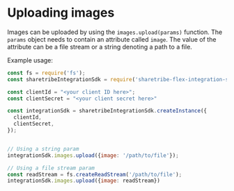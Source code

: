 # Uploading images

Images can be uploaded by using the `images.upload(params)` function. The
`params` object needs to contain an attribute called `image`. The value of the
attribute can be a file stream or a string denoting a path to a file.

Example usage:

```js
const fs = require('fs');
const sharetribeIntegrationSdk = require('sharetribe-flex-integration-sdk');

const clientId = "<your client ID here>";
const clientSecret = "<your client secret here>"

const integrationSdk = sharetribeIntegrationSdk.createInstance({
  clientId,
  clientSecret,
});


// Using a string param
integrationSdk.images.upload({image: '/path/to/file'});

// Using a file stream param
const readStream = fs.createReadStream('/path/to/file');
integrationSdk.images.upload({image: readStream})
```
